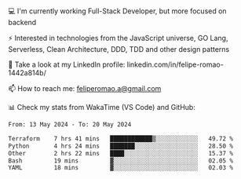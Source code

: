 💻 I'm currently working Full-Stack Developer, but more focused on backend

⚡ Interested in technologies from the JavaScript universe, GO Lang, Serverless, Clean Architecture, DDD, TDD and other design patterns

👥 Take a look at my LinkedIn profile: linkedin.com/in/felipe-romao-1442a814b/

📫 How to reach me: feliperomao.a@gmail.com

📊 Check my stats from WakaTime (VS Code) and GitHub:

<!--START_SECTION:waka-->

```txt
From: 13 May 2024 - To: 20 May 2024

Terraform    7 hrs 41 mins   ████████████▒░░░░░░░░░░░░   49.72 %
Python       4 hrs 24 mins   ███████░░░░░░░░░░░░░░░░░░   28.50 %
Other        2 hrs 22 mins   ████░░░░░░░░░░░░░░░░░░░░░   15.37 %
Bash         19 mins         ▓░░░░░░░░░░░░░░░░░░░░░░░░   02.05 %
YAML         18 mins         ▓░░░░░░░░░░░░░░░░░░░░░░░░   02.03 %
```

<!--END_SECTION:waka-->

